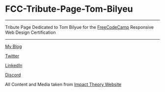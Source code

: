# FCC-Tribute-Page-Tom-Bilyeu
----------------------------------
Tribute Page Dedicated to Tom Bilyue for the [FreeCodeCamp](https://www.freecodecamp.org/) Responsive Web Design Certification

----------------------------------
[My Blog](https://bucketofcode.com/)

[Twitter](https://twitter.com/bucketofcode)

[LinkedIn](https://www.linkedin.com/in/vibhorthakral/)

[Discord](https://discord.gg/6NvVA4m)


All Content and Media taken from [Impact Theory Website](https://impacttheory.com/)
